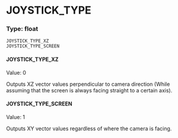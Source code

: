 # JOYSTICK_TYPE
### Type: float
```
JOYSTICK_TYPE_XZ
JOYSTICK_TYPE_SCREEN
```
#### JOYSTICK_TYPE_XZ
Value: 0

Outputs XZ vector values perpendicular to camera direction (While assuming that the screen is always facing straight to a certain axis).
#### JOYSTICK_TYPE_SCREEN
Value: 1

Outputs XY vector values regardless of where the camera is facing.
